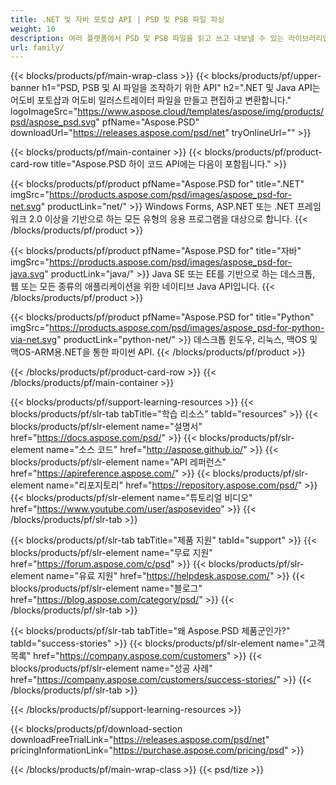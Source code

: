 ```yaml
---
title: .NET 및 자바 포토샵 API | PSD 및 PSB 파일 파싱
weight: 10
description: 여러 플랫폼에서 PSD 및 PSB 파일을 읽고 쓰고 내보낼 수 있는 라이브러리입니다.Photoshop을 설치하지 않고 레이어를 추출하고 조작할 수 있습니다.
url: family/
---
```


{{< blocks/products/pf/main-wrap-class >}}
{{< blocks/products/pf/upper-banner h1="PSD, PSB 및 AI 파일을 조작하기 위한 API" h2=".NET 및 Java API는 어도비 포토샵과 어도비 일러스트레이터 파일을 만들고 편집하고 변환합니다." logoImageSrc="https://www.aspose.cloud/templates/aspose/img/products/psd/aspose_psd.svg" pfName="Aspose.PSD" downloadUrl="https://releases.aspose.com/psd/net" tryOnlineUrl="" >}}

{{< blocks/products/pf/main-container >}}
{{< blocks/products/pf/product-card-row title="Aspose.PSD 하이 코드 API에는 다음이 포함됩니다." >}}

{{< blocks/products/pf/product pfName="Aspose.PSD for" title=".NET" imgSrc="https://products.aspose.com/psd/images/aspose_psd-for-net.svg" productLink="net/" >}}
Windows Forms, ASP.NET 또는 .NET 프레임워크 2.0 이상을 기반으로 하는 모든 유형의 응용 프로그램을 대상으로 합니다.
{{< /blocks/products/pf/product >}}

{{< blocks/products/pf/product pfName="Aspose.PSD for" title="자바" imgSrc="https://products.aspose.com/psd/images/aspose_psd-for-java.svg" productLink="java/" >}}
Java SE 또는 EE를 기반으로 하는 데스크톱, 웹 또는 모든 종류의 애플리케이션을 위한 네이티브 Java API입니다.
{{< /blocks/products/pf/product >}}

{{< blocks/products/pf/product pfName="Aspose.PSD for" title="Python" imgSrc="https://products.aspose.com/psd/images/aspose_psd-for-python-via-net.svg" productLink="python-net/" >}}
데스크톱 윈도우, 리눅스, 맥OS 및 맥OS-ARM용.NET을 통한 파이썬 API.
{{< /blocks/products/pf/product >}}

{{< /blocks/products/pf/product-card-row >}}
{{< /blocks/products/pf/main-container >}}

{{< blocks/products/pf/support-learning-resources >}}
{{< blocks/products/pf/slr-tab tabTitle="학습 리소스" tabId="resources" >}}
{{< blocks/products/pf/slr-element name="설명서" href="https://docs.aspose.com/psd/" >}}
{{< blocks/products/pf/slr-element name="소스 코드" href="http://aspose.github.io/" >}}
{{< blocks/products/pf/slr-element name="API 레퍼런스" href="https://apireference.aspose.com/" >}}
{{< blocks/products/pf/slr-element name="리포지토리" href="https://repository.aspose.com/psd/" >}}
{{< blocks/products/pf/slr-element name="튜토리얼 비디오" href="https://www.youtube.com/user/asposevideo" >}}
{{< /blocks/products/pf/slr-tab >}}

{{< blocks/products/pf/slr-tab tabTitle="제품 지원" tabId="support" >}}
{{< blocks/products/pf/slr-element name="무료 지원" href="https://forum.aspose.com/c/psd" >}}
{{< blocks/products/pf/slr-element name="유료 지원" href="https://helpdesk.aspose.com/" >}}
{{< blocks/products/pf/slr-element name="블로그" href="https://blog.aspose.com/category/psd/" >}}
{{< /blocks/products/pf/slr-tab >}}

{{< blocks/products/pf/slr-tab tabTitle="왜 Aspose.PSD 제품군인가?" tabId="success-stories" >}}
{{< blocks/products/pf/slr-element name="고객 목록" href="https://company.aspose.com/customers" >}}
{{< blocks/products/pf/slr-element name="성공 사례" href="https://company.aspose.com/customers/success-stories/" >}}
{{< /blocks/products/pf/slr-tab >}}

{{< /blocks/products/pf/support-learning-resources >}}

{{< blocks/products/pf/download-section downloadFreeTrialLink="https://releases.aspose.com/psd/net" pricingInformationLink="https://purchase.aspose.com/pricing/psd" >}}

{{< /blocks/products/pf/main-wrap-class >}}
{{< psd/tize >}}
